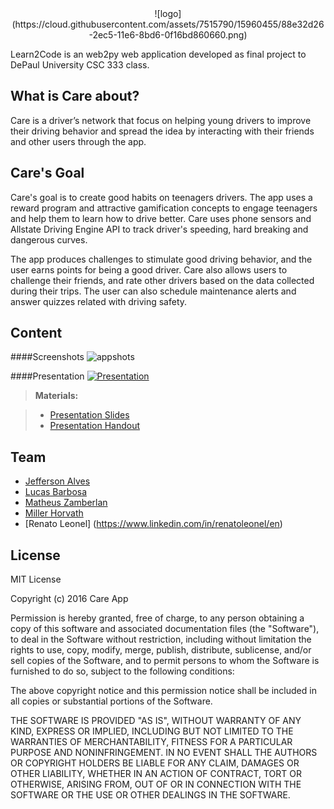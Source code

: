 <center>
![logo](https://cloud.githubusercontent.com/assets/7515790/15960455/88e32d26-2ec5-11e6-8bd6-0f16bd860660.png)
</center>

Learn2Code is an web2py web application developed as final project to DePaul University CSC 333 class.

What is Care about?
-------------
Care is a driver’s network that focus on helping young drivers to improve their driving behavior and spread the idea by interacting with their friends and other users through the app. 

Care's Goal
-------------
Care's goal is to create good habits on teenagers drivers. The app uses a reward program and attractive gamification concepts to engage teenagers and help them to learn how to drive better. Care uses phone sensors and Allstate Driving Engine API to track driver's speeding, hard breaking and dangerous curves. 

The app produces challenges to stimulate good driving behavior, and the user earns points for being a good driver. Care also allows users to challenge their friends, and rate other drivers based on the data collected during their trips. The user can also schedule maintenance alerts and answer quizzes related with driving safety.


Content
-------------
####Screenshots
![appshots](https://cloud.githubusercontent.com/assets/7515790/14260388/f0bfd496-fa70-11e5-9200-cbbb3bc660dc.png)

####Presentation
[![Presentation](http://img.youtube.com/vi/cLIKwnn0e-s/0.jpg)](https://www.youtube.com/watch?v=cLIKwnn0e-s)

> **Materials:**

> - [Presentation Slides](https://github.com/jeffersonalvess/CareApp/files/203193/Final-Presentation.pptx)
> - [Presentation Handout](https://github.com/jeffersonalvess/CareApp/files/203195/CARE-Handout.pdf)

Team
-------------
- [Jefferson Alves](https://www.linkedin.com/in/jeffersoanlvess)
- [Lucas Barbosa](https://www.linkedin.com/in/lucas-nunes-barbosa-09862276/en)
- [Matheus Zamberlan](https://www.linkedin.com/in/matheus-zamberlan-19a8a7109)
- [Miller Horvath](https://www.facebook.com/miller.horvath)
- [Renato Leonel] (https://www.linkedin.com/in/renatoleonel/en)


License
-------------
MIT License

Copyright (c) 2016 Care App

Permission is hereby granted, free of charge, to any person obtaining a copy
of this software and associated documentation files (the "Software"), to deal
in the Software without restriction, including without limitation the rights
to use, copy, modify, merge, publish, distribute, sublicense, and/or sell
copies of the Software, and to permit persons to whom the Software is
furnished to do so, subject to the following conditions:

The above copyright notice and this permission notice shall be included in all
copies or substantial portions of the Software.

THE SOFTWARE IS PROVIDED "AS IS", WITHOUT WARRANTY OF ANY KIND, EXPRESS OR
IMPLIED, INCLUDING BUT NOT LIMITED TO THE WARRANTIES OF MERCHANTABILITY,
FITNESS FOR A PARTICULAR PURPOSE AND NONINFRINGEMENT. IN NO EVENT SHALL THE
AUTHORS OR COPYRIGHT HOLDERS BE LIABLE FOR ANY CLAIM, DAMAGES OR OTHER
LIABILITY, WHETHER IN AN ACTION OF CONTRACT, TORT OR OTHERWISE, ARISING FROM,
OUT OF OR IN CONNECTION WITH THE SOFTWARE OR THE USE OR OTHER DEALINGS IN THE
SOFTWARE.
